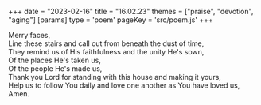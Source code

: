 +++
date = "2023-02-16"
title = "16.02.23"
themes = ["praise", "devotion", "aging"]
[params]
  type = 'poem'
  pageKey = 'src/poem.js'
+++

Merry faces,  
Line these stairs and call out from beneath the dust of time,  
They remind us of His faithfulness and the unity He's sown,  
Of the places He's taken us,  
Of the people He's made us,  
Thank you Lord for standing with this house and making it yours,  
Help us to follow You daily and love one another as You have loved us,  
Amen.

